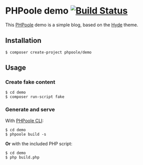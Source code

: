 # PHPoole demo [![Build Status](https://www.travis-ci.org/PHPoole/demo.svg?branch=master)](https://www.travis-ci.org/PHPoole/demo)

This [PHPoole](http://phpoole.org) demo is a simple blog, based on the [Hyde](https://github.com/PHPoole/PHPoole-theme-hyde) theme.

## Installation

```
$ composer create-project phpoole/demo
```

## Usage

### Create fake content

```shell
$ cd demo
$ composer run-script fake
```

### Generate and serve

With [PHPoole CLI](http://phpoole.org):
```shell
$ cd demo
$ phpoole build -s
```

**Or** with the included PHP script:
```shell
$ cd demo
$ php build.php
```
